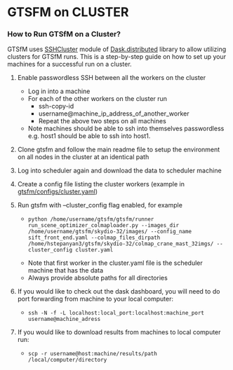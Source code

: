 # GTSFM on CLUSTER

### How to Run GTSfM on a Cluster?

GTSfM uses [SSHCluster](https://docs.dask.org/en/stable/deploying-ssh.html#dask.distributed.SSHCluster) module of [Dask.distributed](https://distributed.dask.org/en/stable/) library to allow utilizing clusters for GTSfM runs. This is a step-by-step guide on how to set up your machines for a successful run on a cluster.

1. Enable passwordless SSH between all the workers on the cluster
    - Log in into a machine
    - For each of the other workers on the cluster run
        * ssh-copy-id
        * username@machine_ip_address_of_another_worker
        * Repeat the above two steps on all machines
    - Note machines should be able to ssh into themselves passwordless e.g. host1 should be able to ssh into host1.
2. Clone gtsfm and follow the main readme file to setup the environment on all nodes in the cluster at an identical path
3. Log into scheduler again and download the data to scheduler machine
4. Create a config file listing the cluster workers (example in [gtsfm/configs/cluster.yaml](https://github.com/borglab/gtsfm/blob/master/gtsfm/configs/cluster.yaml))
5. Run gtsfm with –cluster_config flag enabled, for example
    - ```
      python /home/username/gtsfm/gtsfm/runner run_scene_optimizer_colmaploader.py --images_dir /home/username/gtsfm/skydio-32/images/ --config_name sift_front_end.yaml --colmap_files_dirpath /home/hstepanyan3/gtsfm/skydio-32/colmap_crane_mast_32imgs/ --cluster_config cluster.yaml
      ```
    - Note that first worker in the cluster.yaml file is the scheduler machine that has the data
    - Always provide absolute paths for all directories
6. If you would like to check out the dask dashboard, you will need to do port forwarding from machine to your local computer:
    - ```
      ssh -N -f -L localhost:local_port:localhost:machine_port username@machine_adress
      ```

7. If you would like to download results from machines to local computer run:
    - ```
      scp -r username@host:machine/results/path /local/computer/directory
      ```

